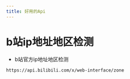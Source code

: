 ```yaml
---
title: 好用的Api
---
```

# b站ip地址地区检测

* b站官方ip地址地区检测

```
https://api.bilibili.com/x/web-interface/zone
```



